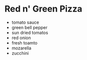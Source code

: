 # Red n' Green Pizza

- tomato sauce
- green bell pepper
- sun dried tomatos
- red onion
- fresh toamto
- mozarella
- zucchini
